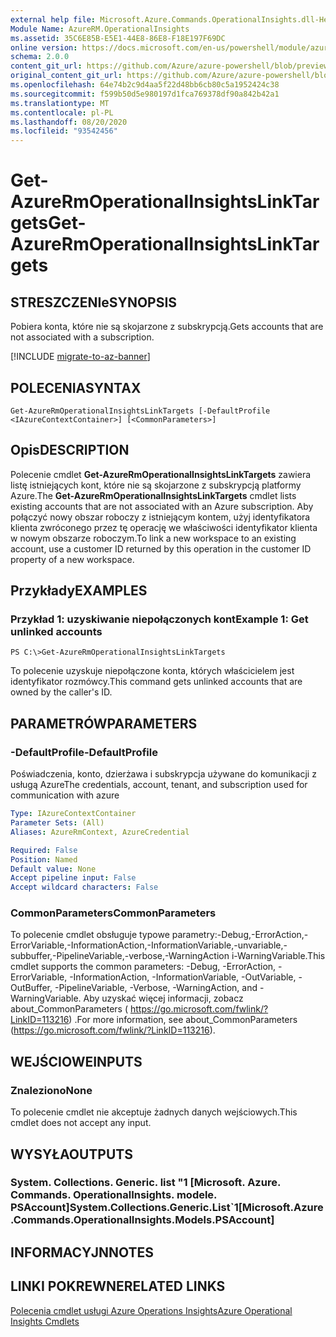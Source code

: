 ```yaml
---
external help file: Microsoft.Azure.Commands.OperationalInsights.dll-Help.xml
Module Name: AzureRM.OperationalInsights
ms.assetid: 35C6E85B-E5E1-44E8-86E8-F18E197F69DC
online version: https://docs.microsoft.com/en-us/powershell/module/azurerm.operationalinsights/get-azurermoperationalinsightslinktargets
schema: 2.0.0
content_git_url: https://github.com/Azure/azure-powershell/blob/preview/src/ResourceManager/OperationalInsights/Commands.OperationalInsights/help/Get-AzureRmOperationalInsightsLinkTargets.md
original_content_git_url: https://github.com/Azure/azure-powershell/blob/preview/src/ResourceManager/OperationalInsights/Commands.OperationalInsights/help/Get-AzureRmOperationalInsightsLinkTargets.md
ms.openlocfilehash: 64e74b2c9d4aa5f22d48bb6cb80c5a1952424c38
ms.sourcegitcommit: f599b50d5e980197d1fca769378df90a842b42a1
ms.translationtype: MT
ms.contentlocale: pl-PL
ms.lasthandoff: 08/20/2020
ms.locfileid: "93542456"
---
```

# <span data-ttu-id="3b066-101">Get-AzureRmOperationalInsightsLinkTargets</span><span class="sxs-lookup"><span data-stu-id="3b066-101">Get-AzureRmOperationalInsightsLinkTargets</span></span>

## <span data-ttu-id="3b066-102">STRESZCZENIe</span><span class="sxs-lookup"><span data-stu-id="3b066-102">SYNOPSIS</span></span>
<span data-ttu-id="3b066-103">Pobiera konta, które nie są skojarzone z subskrypcją.</span><span class="sxs-lookup"><span data-stu-id="3b066-103">Gets accounts that are not associated with a subscription.</span></span>

[!INCLUDE [migrate-to-az-banner](../../includes/migrate-to-az-banner.md)]

## <span data-ttu-id="3b066-104">POLECENIA</span><span class="sxs-lookup"><span data-stu-id="3b066-104">SYNTAX</span></span>

```
Get-AzureRmOperationalInsightsLinkTargets [-DefaultProfile <IAzureContextContainer>] [<CommonParameters>]
```

## <span data-ttu-id="3b066-105">Opis</span><span class="sxs-lookup"><span data-stu-id="3b066-105">DESCRIPTION</span></span>
<span data-ttu-id="3b066-106">Polecenie cmdlet **Get-AzureRmOperationalInsightsLinkTargets** zawiera listę istniejących kont, które nie są skojarzone z subskrypcją platformy Azure.</span><span class="sxs-lookup"><span data-stu-id="3b066-106">The **Get-AzureRmOperationalInsightsLinkTargets** cmdlet lists existing accounts that are not associated with an Azure subscription.</span></span>
<span data-ttu-id="3b066-107">Aby połączyć nowy obszar roboczy z istniejącym kontem, użyj identyfikatora klienta zwróconego przez tę operację we właściwości identyfikator klienta w nowym obszarze roboczym.</span><span class="sxs-lookup"><span data-stu-id="3b066-107">To link a new workspace to an existing account, use a customer ID returned by this operation in the customer ID property of a new workspace.</span></span>

## <span data-ttu-id="3b066-108">Przykłady</span><span class="sxs-lookup"><span data-stu-id="3b066-108">EXAMPLES</span></span>

### <span data-ttu-id="3b066-109">Przykład 1: uzyskiwanie niepołączonych kont</span><span class="sxs-lookup"><span data-stu-id="3b066-109">Example 1: Get unlinked accounts</span></span>
```
PS C:\>Get-AzureRmOperationalInsightsLinkTargets
```

<span data-ttu-id="3b066-110">To polecenie uzyskuje niepołączone konta, których właścicielem jest identyfikator rozmówcy.</span><span class="sxs-lookup"><span data-stu-id="3b066-110">This command gets unlinked accounts that are owned by the caller's ID.</span></span>

## <span data-ttu-id="3b066-111">PARAMETRÓW</span><span class="sxs-lookup"><span data-stu-id="3b066-111">PARAMETERS</span></span>

### <span data-ttu-id="3b066-112">-DefaultProfile</span><span class="sxs-lookup"><span data-stu-id="3b066-112">-DefaultProfile</span></span>
<span data-ttu-id="3b066-113">Poświadczenia, konto, dzierżawa i subskrypcja używane do komunikacji z usługą Azure</span><span class="sxs-lookup"><span data-stu-id="3b066-113">The credentials, account, tenant, and subscription used for communication with azure</span></span>

```yaml
Type: IAzureContextContainer
Parameter Sets: (All)
Aliases: AzureRmContext, AzureCredential

Required: False
Position: Named
Default value: None
Accept pipeline input: False
Accept wildcard characters: False
```

### <span data-ttu-id="3b066-114">CommonParameters</span><span class="sxs-lookup"><span data-stu-id="3b066-114">CommonParameters</span></span>
<span data-ttu-id="3b066-115">To polecenie cmdlet obsługuje typowe parametry:-Debug,-ErrorAction,-ErrorVariable,-InformationAction,-InformationVariable,-unvariable,-subbuffer,-PipelineVariable,-verbose,-WarningAction i-WarningVariable.</span><span class="sxs-lookup"><span data-stu-id="3b066-115">This cmdlet supports the common parameters: -Debug, -ErrorAction, -ErrorVariable, -InformationAction, -InformationVariable, -OutVariable, -OutBuffer, -PipelineVariable, -Verbose, -WarningAction, and -WarningVariable.</span></span> <span data-ttu-id="3b066-116">Aby uzyskać więcej informacji, zobacz about_CommonParameters ( https://go.microsoft.com/fwlink/?LinkID=113216) .</span><span class="sxs-lookup"><span data-stu-id="3b066-116">For more information, see about_CommonParameters (https://go.microsoft.com/fwlink/?LinkID=113216).</span></span>

## <span data-ttu-id="3b066-117">WEJŚCIOWE</span><span class="sxs-lookup"><span data-stu-id="3b066-117">INPUTS</span></span>

### <span data-ttu-id="3b066-118">Znaleziono</span><span class="sxs-lookup"><span data-stu-id="3b066-118">None</span></span>
<span data-ttu-id="3b066-119">To polecenie cmdlet nie akceptuje żadnych danych wejściowych.</span><span class="sxs-lookup"><span data-stu-id="3b066-119">This cmdlet does not accept any input.</span></span>

## <span data-ttu-id="3b066-120">WYSYŁA</span><span class="sxs-lookup"><span data-stu-id="3b066-120">OUTPUTS</span></span>

### <span data-ttu-id="3b066-121">System. Collections. Generic. list "1 [Microsoft. Azure. Commands. OperationalInsights. modele. PSAccount]</span><span class="sxs-lookup"><span data-stu-id="3b066-121">System.Collections.Generic.List\`1[Microsoft.Azure.Commands.OperationalInsights.Models.PSAccount]</span></span>

## <span data-ttu-id="3b066-122">INFORMACYJN</span><span class="sxs-lookup"><span data-stu-id="3b066-122">NOTES</span></span>

## <span data-ttu-id="3b066-123">LINKI POKREWNE</span><span class="sxs-lookup"><span data-stu-id="3b066-123">RELATED LINKS</span></span>

[<span data-ttu-id="3b066-124">Polecenia cmdlet usługi Azure Operations Insights</span><span class="sxs-lookup"><span data-stu-id="3b066-124">Azure Operational Insights Cmdlets</span></span>](./AzureRM.OperationalInsights.md)


